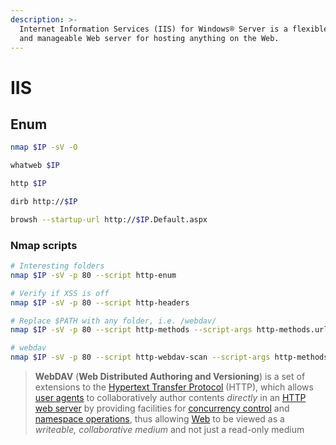 ```yaml
---
description: >-
  Internet Information Services (IIS) for Windows® Server is a flexible, secure
  and manageable Web server for hosting anything on the Web.
---
```


# IIS

## Enum

```bash
nmap $IP -sV -O

whatweb $IP

http $IP

dirb http://$IP

browsh --startup-url http://$IP.Default.aspx
```

### Nmap scripts

```bash
# Interesting folders
nmap $IP -sV -p 80 --script http-enum

# Verify if XSS is off
nmap $IP -sV -p 80 --script http-headers

# Replace $PATH with any folder, i.e. /webdav/
nmap $IP -sV -p 80 --script http-methods --script-args http-methods.url-path=/$PATH/

# webdav
nmap $IP -sV -p 80 --script http-webdav-scan --script-args http-methods.url-path=/webdav/
```

> **WebDAV** (**Web Distributed Authoring and Versioning**) is a set of extensions to the [Hypertext Transfer Protocol](https://en.wikipedia.org/wiki/Hypertext\_Transfer\_Protocol) (HTTP), which allows [user agents](https://en.wikipedia.org/wiki/User\_agent) to collaboratively author contents _directly_ in an [HTTP web server](https://en.wikipedia.org/wiki/Web\_server) by providing facilities for [concurrency control](https://en.wikipedia.org/wiki/Concurrency\_control) and [namespace operations](https://en.wikipedia.org/wiki/Namespace), thus allowing [Web](https://en.wikipedia.org/wiki/World\_Wide\_Web) to be viewed as a _writeable, collaborative medium_ and not just a read-only medium
